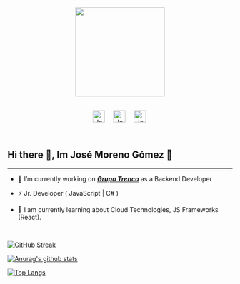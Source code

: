 <html>
<div id="header" align="center">
  <img src="https://media.giphy.com/media/scZPhLqaVOM1qG4lT9/giphy.gif" width="200"/>
</div>
<br>
<p align="center" style="display: flex; justify-content: center; gap: 1rem;">
    <a href="mailto:joseutp14@gmail.com">
    <img align="left" alt="José Moreno Gómez" width="27px" src="https://img.icons8.com/doodle/48/000000/gmail.png"/></a>
        <a target="_blank" href="https://www.linkedin.com/in/">
        <img align="left" alt="José Moreno Gómez" width="27px" src="https://img.icons8.com/doodle/48/000000/linkedin--v2.png" />
        </a>
            <!-- <a href="https://discordapp.com/users/Alex%20Pérez#4916">
            <img align="left" alt="José Moreno Gómez" width="27px" src="https://raw.githubusercontent.com/peterthehan/peterthehan/master/assets/discord.svg" />
            </a> -->
                <a href="https://twitter.com/">
                <img align="left" alt="José Moreno Gómez | Twitter" width="27px" src="https://img.icons8.com/cotton/64/000000/twitter.png" />
                </a>
</html>

</p>
</br>


### <h2> **Hi there 👋, Im José Moreno Gómez** 🚀</h2>

<hr>

- 🤖 I’m currently working on ***[Grupo Trenco](http://www.trenco.com.pa/)*** as a Backend Developer

- ⚡ Jr. Developer ( JavaScript | C# )

- 🤔 I am currently learning about Cloud Technologies, JS Frameworks (React).



</br>

[![GitHub Streak](https://streak-stats.demolab.com?user=JoseMG-ux&theme=horizon&hide_border=true)](https://git.io/streak-stats)

[![Anurag's github stats](https://github-readme-stats.vercel.app/api?username=JoseMG-ux&show_icons=true&theme=radical&count_private=true&hide_border=true&include_all_commits=true$text_bold=true&show_owner=true)](https://github.com/anuraghazra/github-readme-stats&)

[![Top Langs](https://github-readme-stats.vercel.app/api/top-langs/?username=JoseMG-ux&layout=compact&theme=radical)](https://github.com/anuraghazra/github-readme-stats)



<!--
**JoseMG-ux/JoseMG-ux** is a ✨ _special_ ✨ repository because its `README.md` (this file) appears on your GitHub profile.

Here are some ideas to get you started:

- 🔭 I’m currently working on ...
- 🌱 I’m currently learning ...
- 👯 I’m looking to collaborate on ...
- 🤔 I’m looking for help with ...
- 💬 Ask me about ...
- 📫 How to reach me: ...
- 😄 Pronouns: ...
- ⚡ Fun fact: ...
-->
